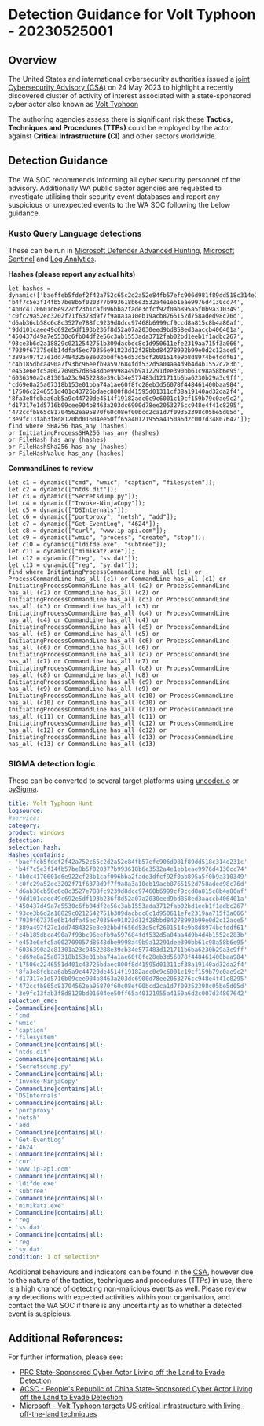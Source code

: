 # Detection Guidance for Volt Typhoon - 20230525001

## Overview
The United States and international cybersecurity authorities issued a [joint
Cybersecurity Advisory (CSA)](https://www.cisa.gov/news-events/cybersecurity-advisories/aa23-144a) on 24 May 2023 to highlight a recently discovered cluster of activity of interest associated with a state-sponsored cyber actor also known as [Volt Typhoon](https://www.microsoft.com/en-us/security/blog/2023/05/24/volt-typhoon-targets-us-critical-infrastructure-with-living-off-the-land-techniques/)

The authoring agencies assess there is significant risk these **Tactics, Techniques and Procedures (TTPs)** could be employed by the actor against **Critical Infrastructure (CI)** and other sectors worldwide.

## Detection Guidance
The WA SOC recommends informing all cyber security personnel of the advisory. Additionally WA public sector agencies are requested to investigate utilising their security event databases and report any suspicious or unexpected events to the WA SOC following the below guidance.

### Kusto Query Language detections
These can be run in [Microsoft Defender Advanced Hunting](https://learn.microsoft.com/en-us/microsoft-365/security/defender/advanced-hunting-modes?view=o365-worldwide#get-started-with-advanced-hunting-mode), [Microsoft Sentinel](https://learn.microsoft.com/en-us/azure/sentinel/kusto-overview) and [Log Analytics](https://learn.microsoft.com/en-us/azure/azure-monitor/logs/queries).

**Hashes (please report any actual hits)**
```kusto
let hashes = dynamic(['baeffeb5fdef2f42a752c65c2d2a52e84fb57efc906d981f89dd518c314e231c', 
'b4f7c5e3f14fb57be8b5f020377b993618b6e3532a4e1eb1eae9976d4130cc74', 
'4b0c4170601d6e922cf23b1caf096bba2fade3dfcf92f0ab895a5f0b9a310349', 
'c0fc29a52ec3202f71f6378d9f7f9a8a3a10eb19acb8765152d758aded98c76d', 
'd6ab36cb58c6c8c3527e788fc9239d8dcc97468b6999cf9ccd8a815c8b4a80af', 
'9dd101caee49c692e5df193b236f8d52a07a2030eed9bd858ed3aaccb406401a', 
'450437d49a7e5530c6fb04df2e56c3ab1553ada3712fab02bd1eeb1f1adbc267', 
'93ce3b6d2a18829c0212542751b309dacbdc8c1d950611efe2319aa715f3a066', 
'7939f67375e6b14dfa45ec70356e91823d12f28bbd84278992b99e0d2c12ace5', 
'389a497f27e1dd7484325e8e02bbdf656d53d5cf2601514e9b8d8974befddf61', 
'c4b185dbca490a7f93bc96eefb9a597684fdf532d5a04aa4d9b4d4b1552c283b', 
'e453e6efc5a002709057d8648dbe9998a49b9a12291dee390bb61c98a58b6e95', 
'6036390a2c81301a23c9452288e39cb34e577483d121711b6ba6230b29a3c9ff', 
'cd69e8a25a07318b153e01bba74a1ae60f8fc28eb3d56078f448461400baa984', 
'17506c2246551d401c43726bdaec800f8d41595d01311cf38a19140ad32da2f4', 
'8fa3e8fdbaa6ab5a9c44720de4514f19182adc0c9c6001c19cf159b79c0ae9c2', 
'd17317e1d5716b09cee904b8463a203dc6900d78ee2053276cc948e4f41c8295', 
'472ccfb865c81704562ea95870f60c08ef00bcd2ca1d7f09352398c05be5d05d', 
'3e9fc13fab3f8d8120bd01604ee50ff65a40121955a4150a6d2c007d34807642']);
find where SHA256 has_any (hashes)
or InitiatingProcessSHA256 has_any (hashes)
or FileHash has_any (hashes)
or FileHashSha256 has_any (hashes)
or FileHashValue has_any (hashes)
```

**CommandLines to review**
```kusto
let c1 = dynamic(["cmd", "wmic", "caption", "filesystem"]);
let c2 = dynamic(["ntds.dit"]);
let c3 = dynamic(["Secretsdump.py"]);
let c4 = dynamic(["Invoke-NinjaCopy"]);
let c5 = dynamic(["DSInternals"]);
let c6 = dynamic(["portproxy", "netsh", "add"]);
let c7 = dynamic(["Get-EventLog", "4624"]);
let c8 = dynamic(["curl", "www.ip-api.com"]);
let c9 = dynamic(["wmic", "process", "create", "stop"]);
let c10 = dynamic(["ldifde.exe", "subtree"]);
let c11 = dynamic(["mimikatz.exe"]);
let c12 = dynamic(["reg", "ss.dat"]);
let c13 = dynamic(["reg", "sy.dat"]);
find where InitiatingProcessCommandLine has_all (c1) or ProcessCommandLine has_all (c1) or CommandLine has_all (c1) or InitiatingProcessCommandLine has_all (c2) or ProcessCommandLine has_all (c2) or CommandLine has_all (c2) or InitiatingProcessCommandLine has_all (c3) or ProcessCommandLine has_all (c3) or CommandLine has_all (c3) or InitiatingProcessCommandLine has_all (c4) or ProcessCommandLine has_all (c4) or CommandLine has_all (c4) or InitiatingProcessCommandLine has_all (c5) or ProcessCommandLine has_all (c5) or CommandLine has_all (c5) or InitiatingProcessCommandLine has_all (c6) or ProcessCommandLine has_all (c6) or CommandLine has_all (c6) or InitiatingProcessCommandLine has_all (c7) or ProcessCommandLine has_all (c7) or CommandLine has_all (c7) or InitiatingProcessCommandLine has_all (c8) or ProcessCommandLine has_all (c8) or CommandLine has_all (c8) or InitiatingProcessCommandLine has_all (c9) or ProcessCommandLine has_all (c9) or CommandLine has_all (c9) or InitiatingProcessCommandLine has_all (c10) or ProcessCommandLine has_all (c10) or CommandLine has_all (c10) or InitiatingProcessCommandLine has_all (c11) or ProcessCommandLine has_all (c11) or CommandLine has_all (c11) or InitiatingProcessCommandLine has_all (c12) or ProcessCommandLine has_all (c12) or CommandLine has_all (c12) or InitiatingProcessCommandLine has_all (c13) or ProcessCommandLine has_all (c13) or CommandLine has_all (c13)
```

### SIGMA detection logic
These can be converted to several target platforms using [uncoder.io](https://uncoder.io) or [pySigma](https://github.com/SigmaHQ/pySigma).

```yaml
title: Volt Typhoon Hunt
logsource:
#service:
category:
product: windows
detection:
selection_hash:
Hashes|contains:
- 'baeffeb5fdef2f42a752c65c2d2a52e84fb57efc906d981f89dd518c314e231c' 
- 'b4f7c5e3f14fb57be8b5f020377b993618b6e3532a4e1eb1eae9976d4130cc74' 
- '4b0c4170601d6e922cf23b1caf096bba2fade3dfcf92f0ab895a5f0b9a310349' 
- 'c0fc29a52ec3202f71f6378d9f7f9a8a3a10eb19acb8765152d758aded98c76d' 
- 'd6ab36cb58c6c8c3527e788fc9239d8dcc97468b6999cf9ccd8a815c8b4a80af' 
- '9dd101caee49c692e5df193b236f8d52a07a2030eed9bd858ed3aaccb406401a' 
- '450437d49a7e5530c6fb04df2e56c3ab1553ada3712fab02bd1eeb1f1adbc267' 
- '93ce3b6d2a18829c0212542751b309dacbdc8c1d950611efe2319aa715f3a066' 
- '7939f67375e6b14dfa45ec70356e91823d12f28bbd84278992b99e0d2c12ace5' 
- '389a497f27e1dd7484325e8e02bbdf656d53d5cf2601514e9b8d8974befddf61' 
- 'c4b185dbca490a7f93bc96eefb9a597684fdf532d5a04aa4d9b4d4b1552c283b' 
- 'e453e6efc5a002709057d8648dbe9998a49b9a12291dee390bb61c98a58b6e95' 
- '6036390a2c81301a23c9452288e39cb34e577483d121711b6ba6230b29a3c9ff' 
- 'cd69e8a25a07318b153e01bba74a1ae60f8fc28eb3d56078f448461400baa984' 
- '17506c2246551d401c43726bdaec800f8d41595d01311cf38a19140ad32da2f4' 
- '8fa3e8fdbaa6ab5a9c44720de4514f19182adc0c9c6001c19cf159b79c0ae9c2' 
- 'd17317e1d5716b09cee904b8463a203dc6900d78ee2053276cc948e4f41c8295' 
- '472ccfb865c81704562ea95870f60c08ef00bcd2ca1d7f09352398c05be5d05d'
- '3e9fc13fab3f8d8120bd01604ee50ff65a40121955a4150a6d2c007d34807642'
selection_cmd:
- CommandLine|contains|all:
- 'cmd'
- 'wmic'
- 'caption'
- 'filesystem'
- CommandLine|contains|all:
- 'ntds.dit'
- CommandLine|contains|all:
- 'Secretsdump.py'
- CommandLine|contains|all:
- 'Invoke-NinjaCopy'
- CommandLine|contains|all:
- 'DSInternals'
- CommandLine|contains|all:
- 'portproxy'
- 'netsh'
- 'add'
- CommandLine|contains|all:
- 'Get-EventLog'
- '4624'
- CommandLine|contains|all:
- 'curl'
- 'www.ip-api.com'
- CommandLine|contains|all:
- 'ldifde.exe'
- 'subtree'
- CommandLine|contains|all:
- 'mimikatz.exe'
- CommandLine|contains|all:
- 'reg'
- 'ss.dat'
- CommandLine|contains|all:
- 'reg'
- 'sy.dat'
condition: 1 of selection*
```

Additional behaviours and indicators can be found in the [CSA](https://www.cisa.gov/news-events/cybersecurity-advisories/aa23-144a), however due to the nature of the tactics, techniques and procedures (TTPs) in use, there is a high chance of detecting non-malicious events as well. Please review any detections with expected activities within your organisation, and contact the WA SOC if there is any uncertainty as to whether a detected event is suspicious.

## Additional References:

For further information, please see:

- [PRC State-Sponsored Cyber Actor Living off the Land to Evade Detection](https://media.defense.gov/2023/May/24/2003229517/-1/-1/0/CSA_Living_off_the_Land.PDF)
- [ACSC - People's Republic of China State-Sponsored Cyber Actor Living off the Land to Evade Detection](https://www.cyber.gov.au/about-us/advisories/prc-state-sponsored-cyber-actor-living-off-the-land-to-evade-detection)
- [Microsoft - Volt Typhoon targets US critical infrastructure with living-off-the-land techniques](https://www.microsoft.com/en-us/security/blog/2023/05/24/volt-typhoon-targets-us-critical-infrastructure-with-living-off-the-land-techniques/)
